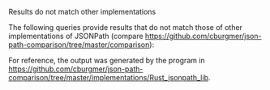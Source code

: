 Results do not match other implementations

The following queries provide results that do not match those of other implementations of JSONPath
(compare https://github.com/cburgmer/json-path-comparison/tree/master/comparison):


For reference, the output was generated by the program in https://github.com/cburgmer/json-path-comparison/tree/master/implementations/Rust_jsonpath_lib.
